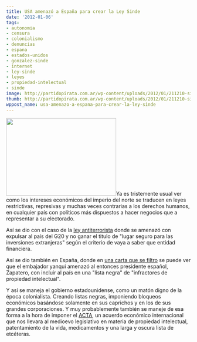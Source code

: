 ```yaml
---
title: USA amenazó a España para crear la Ley Sinde
date: '2012-01-06'
tags:
- autonomia
- censura
- colonialismo
- denuncias
- espana
- estados-unidos
- gonzalez-sinde
- internet
- ley-sinde
- leyes
- propiedad-intelectual
- sinde
image: http://partidopirata.com.ar/wp-content/uploads/2012/01/211210-sinde-eeuu.jpg
thumb: http://partidopirata.com.ar/wp-content/uploads/2012/01/211210-sinde-eeuu-150x150.jpg
wppost_name: usa-amenazo-a-espana-para-crear-la-ley-sinde
---
```


<a href="http://partidopirata.com.ar/wp-content/uploads/2012/01/211210-sinde-eeuu.jpg"><img src="http://partidopirata.com.ar/wp-content/uploads/2012/01/211210-sinde-eeuu-300x211.jpg" alt="" title="211210-sinde-eeuu" width="300" height="211" class="alignleft size-medium wp-image-2724" /></a>Ya es tristemente usual ver como los intereses económicos del imperio del norte se traducen en leyes restrictivas, represivas y muchas veces contrarias a los derechos humanos, en cualquier país con políticos más dispuestos a hacer negocios que a representar a su electorado. 

Así se dio con el caso de la <a href="http://partidopirata.com.ar/tag/ley-antiterrorista">ley antiterrorista</a> donde se amenazó con expulsar al país del G20 y no ganar el titulo de "lugar seguro para las inversiones extranjeras" según el criterio de vaya a saber que entidad financiera.

Así se dio también en España, donde en <a href="http://www.elpais.com/articulo/cultura/EE/UU/afeo/Zapatero/decision/aprobar/ley/Sinde/elpepucul/20120103elpepucul_6/Tes" title="EE UU afeó a Zapatero la decisión de no aprobar la 'ley Sinde'" target="_blank">una carta que se filtro</a> se puede ver que el embajador yanqui amenazó al entonces presidente español, Zapatero, con incluir al país en una "lista negra" de "infractores de propiedad intelectual".

Y así se maneja el gobierno estadounidense, como un matón digno de la época colonialista. Creando listas negras, imponiendo bloqueos económicos basándose solamente en sus caprichos y en los de sus grandes corporaciones. Y muy probablemente también se maneje de esa forma a la hora de imponer el <a href="http://partidopirata.com.ar/tag/acta" title="ACTA" target="_blank">ACTA</a>, un acuerdo económico internacional que nos llevara al medioevo legislativo en materia de propiedad intelectual, patentamiento de la vida, medicamentos y una larga y oscura lista de etcéteras.
